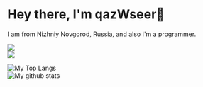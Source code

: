 # Hey there, I'm qazWseer👋  

I am from Nizhniy Novgorod, Russia, and also I'm a programmer.<br>  

![](https://komarev.com/ghpvc/?username=qazwseer2&color=blueviolet)  
<a href="https://www.buymeacoffee.com/qazWseerDev"><img src="https://img.buymeacoffee.com/button-api/?text=Buy me a coffee &emoji=☕&slug=qazWseerDev&button_colour=272822&font_colour=ffffff&font_family=Lato&outline_colour=ffffff&coffee_colour=FFDD00" /></a>

![My Top Langs](https://github-readme-stats.vercel.app/api/top-langs/?username=qazwseer2&count_private=true&show_icons=true&theme=monokai&layout=compact)  
![My github stats](https://github-readme-stats.vercel.app/api?username=qazwseer2&count_private=true&show_icons=true&theme=monokai)  

